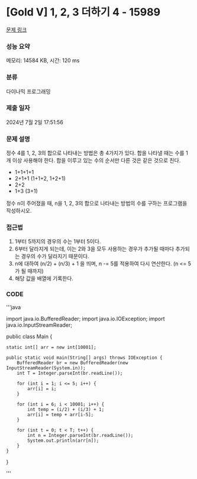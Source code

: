 # [Gold V] 1, 2, 3 더하기 4 - 15989 

[문제 링크](https://www.acmicpc.net/problem/15989) 

### 성능 요약

메모리: 14584 KB, 시간: 120 ms

### 분류

다이나믹 프로그래밍

### 제출 일자

2024년 7월 2일 17:51:56

### 문제 설명

<p>정수 4를 1, 2, 3의 합으로 나타내는 방법은 총 4가지가 있다. 합을 나타낼 때는 수를 1개 이상 사용해야 한다. 합을 이루고 있는 수의 순서만 다른 것은 같은 것으로 친다.</p>

<ul>
	<li>1+1+1+1</li>
	<li>2+1+1 (1+1+2, 1+2+1)</li>
	<li>2+2</li>
	<li>1+3 (3+1)</li>
</ul>

<p>정수 n이 주어졌을 때, n을 1, 2, 3의 합으로 나타내는 방법의 수를 구하는 프로그램을 작성하시오.</p>

### 접근법
1. 1부터 5까지의 경우의 수는 1부터 5이다.
2. 6부터 달라지게 되는데, 이는 2와 3을 모두 사용하는 경우가 추가될 때마다 추가되는 경우의 수가 달라지기 때문이다.
3. n에 대하여 (n/2) + (n/3) + 1 을 띄며, n -= 5를 적용하여 다시 연산한다. (n <= 5가 될 때까지)
4. 해당 값을 배열에 기록한다.

### CODE
'''java

import java.io.BufferedReader;
import java.io.IOException;
import java.io.InputStreamReader;

public class Main {

    static int[] arr = new int[10001];

    public static void main(String[] args) throws IOException {
        BufferedReader br = new BufferedReader(new InputStreamReader(System.in));
        int T = Integer.parseInt(br.readLine());

        for (int i = 1; i <= 5; i++) {
            arr[i] = i;
        }

        for (int i = 6; i < 10001; i++) {
            int temp = (i/2) + (i/3) + 1;
            arr[i] = temp + arr[i-5];
        }

        for (int t = 0; t < T; t++) {
            int n = Integer.parseInt(br.readLine());
            System.out.println(arr[n]);
        }
    }
}


'''
